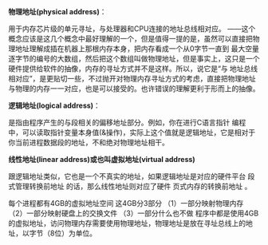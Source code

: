 **物理地址(physical address)**：

用于内存芯片级的单元寻址，与处理器和CPU连接的地址总线相对应。
——这个概念应该是这几个概念中最好理解的一个，但是值得一提的是，虽然可以直接把物理地址理解成插在机器上那根内存本身，把内存看成一个从0字节一直到 最大空量逐字节的编号的大数组，然后把这个数组叫做物理地址，但是事实上，这只是一个硬件提供给软件的抽像，内存的寻址方式并不是这样。所以，说它是“与 地址总线相对应”，是更贴切一些，不过抛开对物理内存寻址方式的考虑，直接把物理地址与物理的内存一一对应，也是可以接受的。也许错误的理解更利于形而上的抽像。

**逻辑地址(logical address)**：

是指由程序产生的与段相关的偏移地址部分。例如，你在进行C语言指针 编程 中，可以读取指针变量本身值(&操作)，实际上这个值就是逻辑地址，它是相对于你当前进程数据段的地址，不和绝对物理地址相干。

**线性地址(linear address)或也叫虚拟地址(virtual address)**

跟逻辑地址类似，它也是一个不真实的地址，如果逻辑地址是对应的硬件平台 段 式管理转换前地址 的话，那么线性地址则对应了硬件 页式内存的转换前地址 。

每个进程都有4GB的虚拟地址空间
这4GB分3部分 
（1）一部分映射物理内存
（2）一部分映射硬盘上的交换文件
（3）一部分什么也不做
程序中都是使用4GB的虚拟地址，访问物理内存需要使用物理地址，物理地址是放在寻址总线上的地址，以字节（8位）为单位。